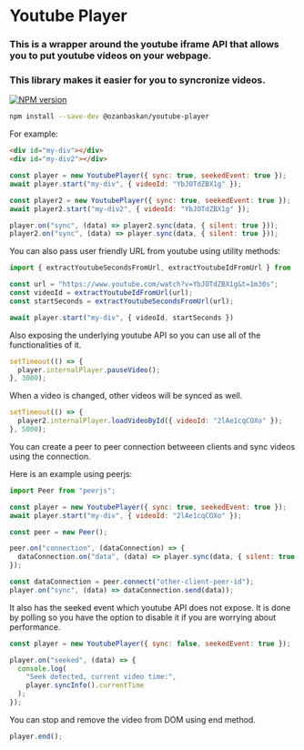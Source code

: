 # Youtube Player

### This is a wrapper around the youtube iframe API that allows you to put youtube videos on your webpage.

### This library makes it easier for you to syncronize videos.

[![NPM version](https://badge.fury.io/js/%40ozanbaskan%2Fyoutube-player.svg)](https://www.npmjs.com/package/@ozanbaskan/youtube-player)

```bash
npm install --save-dev @ozanbaskan/youtube-player
```

For example:

```html
<div id="my-div"></div>
<div id="my-div2"></div>
```

```javascript
const player = new YoutubePlayer({ sync: true, seekedEvent: true });
await player.start("my-div", { videoId: "YbJOTdZBX1g" });

const player2 = new YoutubePlayer({ sync: true, seekedEvent: true });
await player2.start("my-div2", { videoId: "YbJOTdZBX1g" });

player.on("sync", (data) => player2.sync(data, { silent: true }));
player2.on("sync", (data) => player.sync(data, { silent: true }));
```

You can also pass user friendly URL from youtube using utility methods:

```javascript
import { extractYoutubeSecondsFromUrl, extractYoutubeIdFromUrl } from '@ozanbaskan/youtube-player';

const url = "https://www.youtube.com/watch?v=YbJOTdZBX1g&t=1m30s";
const videoId = extractYoutubeIdFromUrl(url);
const startSeconds = extractYoutubeSecondsFromUrl(url);

await player.start("my-div", { videoId, startSeconds })
```

Also exposing the underlying youtube API so you can use all of the functionalities of it.

```javascript
setTimeout(() => {
  player.internalPlayer.pauseVideo();
}, 3000);
```

When a video is changed, other videos will be synced as well.

```javascript
setTimeout(() => {
  player2.internalPlayer.loadVideoById({ videoId: "2lAe1cqCOXo" });
}, 5000);
```

You can create a peer to peer connection betweeen clients and sync videos using the connection.

Here is an example using peerjs:

```javascript
import Peer from "peerjs";

const player = new YoutubePlayer({ sync: true, seekedEvent: true });
await player.start("my-div", { videoId: "2lAe1cqCOXo" });

const peer = new Peer();

peer.on("connection", (dataConnection) => {
  dataConnection.on("data", (data) => player.sync(data, { silent: true }));
});

const dataConnection = peer.connect("other-client-peer-id");
player.on("sync", (data) => dataConnection.send(data));
```

It also has the seeked event which youtube API does not expose.
It is done by polling so you have the option to disable it if you are worrying about performance.

```javascript
const player = new YoutubePlayer({ sync: false, seekedEvent: true });

player.on("seeked", (data) => {
  console.log(
    "Seek detected, current video time:",
    player.syncInfo().currentTime
  );
});
```

You can stop and remove the video from DOM using end method.

```javascript
player.end();
```
